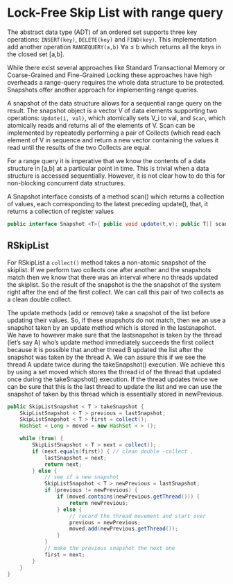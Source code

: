 # Lock-Free Skip List with range query

The abstract data type (ADT) of an ordered set supports three key operations: ```INSERT(key)```, ```DELETE(key)``` and ```FIND(key)```. This implementation add another operation ```RANGEQUERY(a,b)``` ∀a ≤ b which returns all the keys in the closed set [a,b].

While there exist several approaches like Standard Transactional Memory or Coarse-Grained and Fine-Grained Locking these approaches have high overheads a range-query requires the whole data structure to be protected. Snapshots offer another approach for implementing range queries. 

A snapshot of the data structure allows for a sequential range query on the result. The snapshot object is a vector V of data elements supporting two operations: ```Update(i, val)```, which atomically sets V_i to val, and ```Scan```, which atomically reads and returns all of the elements of V. Scan can be implemented by repeatedly performing a pair of Collects (which read each element of V in sequence and return a new vector containing the values it read until the results of the two Collects are equal.

For a range query it is imperative that we know the contents of a data structure in [a,b] at a particular point in time. This is trivial when a data structure is accessed sequentially. However, it is not clear how to do this for non-blocking concurrent data structures. 

A Snapshot interface consists of a method scan() which returns a collection of values, each corresponding to the latest preceding update(), that, it returns a collection of register values


```Java
public interface Snapshot <T>{ public void update(t,v); public T[] scan[];}
```

## RSkipList

For RSkipList a ```collect()``` method takes a non-atomic snapshot of the skiplist. If we perform two collects one after another and the snapshots match then we know that there was an interval where no threads updated the skiplist. So the result of the snapshot is the the snapshot of the system right after the end of the first collect. We can call this pair of two collects as a clean double collect.

The update methods (add or remove) take a snapshot of the list before updating their values. So, if these snapshots do not match, then we an use a snapshot taken by an update method which is stored in the lastsnapshot. We have to however make sure that the lastsnapshot is taken by the thread (let’s say A) who’s update method immediately succeeds the first collect because it is possible that another thread B updated the list after the snapshot was taken by the thread A. We can assure this if we see the thread A update twice during the takeSnapshot() execution.
We achieve this by using a set moved which stores the thread id of the thread that updated once during the takeSnapshot() execution. If the thread updates twice we can be sure that this is the last thread to update the list and we can use the snapshot of taken by this thread which is essentially stored in newPrevious.

```Java 
public SkipListSnapshot < T > takeSnapshot {
    SkipListSnapshot < T > previous = lastSnapshot;
    SkipListSnapshot < T > first = collect();
    HashSet < Long > moved = new HashSet < > ();

    while (true) {
        SkipListSnapshot < T > next = collect();
        if (next.equals(first)) { // clean double -collect ,
            lastSnapshot = next;
            return next;
        } else {
            // see if a new snapshot
            SkipListSnapshot < T > newPrevious = lastSnapshot;
            if (previous != newPrevious) {
                if (moved.contains(newPrevious.getThread())) {
                    return newPrevious;
                } else {
                    // record the thread movement and start over 
                    previous = newPrevious;
                    moved.add(newPrevious.getThread());
                }
            }
            // make the previous snapshot the next one
            first = next;
        }
    }
}
```

